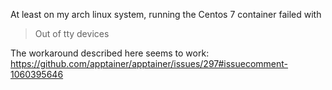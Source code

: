At least on my arch linux system, running the Centos 7 container failed with

> Out of tty devices

The workaround described here seems to work: 
https://github.com/apptainer/apptainer/issues/297#issuecomment-1060395646
